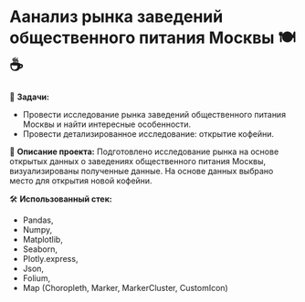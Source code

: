 # Аанализ рынка заведений общественного питания Москвы 🍽 ☕️

📝 __Задачи:__
- Провести исследование рынка заведений общественного питания Москвы и найти интересные особенности.
- Провести детализированное исследование: открытие кофейни.

📜 __Описание проекта:__
Подготовлено исследование рынка на основе открытых данных о заведениях общественного питания Москвы, визуализированы полученные данные. На основе данных выбрано место для открытия новой кофейни. 

🛠 __Использованный стек:__
- Pandas,
- Numpy,
- Matplotlib,
- Seaborn,
- Plotly.express,
- Json,
- Folium,
- Map (Choropleth, Marker, MarkerCluster, CustomIcon)
